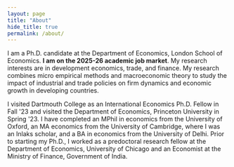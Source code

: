 ```yaml
---
layout: page
title: "About"
hide_title: true
permalink: /about/
---
```


I am a Ph.D. candidate at the Department of Economics, London School of Economics. <strong>I am on the 2025-26 academic job market</strong>. My research interests are in development economics, trade, and finance. My research combines micro empirical methods and macroeconomic theory to study the impact of industrial and trade policies on firm dynamics and economic growth in developing countries. 

I visited Dartmouth College as an International Economics Ph.D. Fellow in Fall '23 and visited the Department of Economics, Princeton University in Spring '23. I have completed an MPhil in economics from the University of Oxford, an MA economics from the University of Cambridge, where I was an Inlaks scholar, and a BA in economics from the University of Delhi.  Prior to starting my Ph.D., I worked as a predoctoral research fellow at the Department of Economics, University of Chicago and an Economist at the Ministry of Finance, Government of India.


